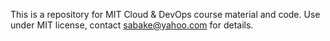This is a repository for MIT Cloud & DevOps course material and code.
Use under MIT license, contact sabake@yahoo.com for details.
